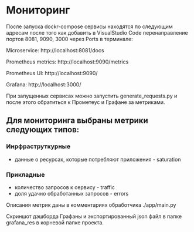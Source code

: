 # Мониторинг
После запуска dockr-compose сервисы находятся по следующим адресам после того как добавить в VisualStudio Code перенаправление портов 8081, 9090, 3000 через Ports в терминале:

Microservice: http://localhost:8081/docs

Prometheus metrics: http://localhost:9090/metrics

Prometheus UI: http://localhost:9090/

Grafana: http://localhost:3000/


При запущенных сервисах можно запустить generate_requests.py и после этого обратиться к Прометеус и Графане
за метриками.

## Для мониторинга выбраны метрики следующих типов:

### Инрфраструткурные
* данные о ресурсах, которые потребляют приложения - saturation

### Прикладные
* количество запросов к сервису - traffic
* доля удачно обработанных запросов - errors

Описания метрик даны в комментариях обработчика ./app/main.py


Скриншот дэшборда Графаны и экспортированный json файл в папке grafana_res в корневой папке проекта.